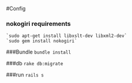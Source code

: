 #Config

### nokogiri requirements
    `sudo apt-get install libxslt-dev libxml2-dev`
    `sudo gem install nokogiri`

###Bundle
    `bundle install`

###db
    `rake db:migrate`

###run
    `rails s`

